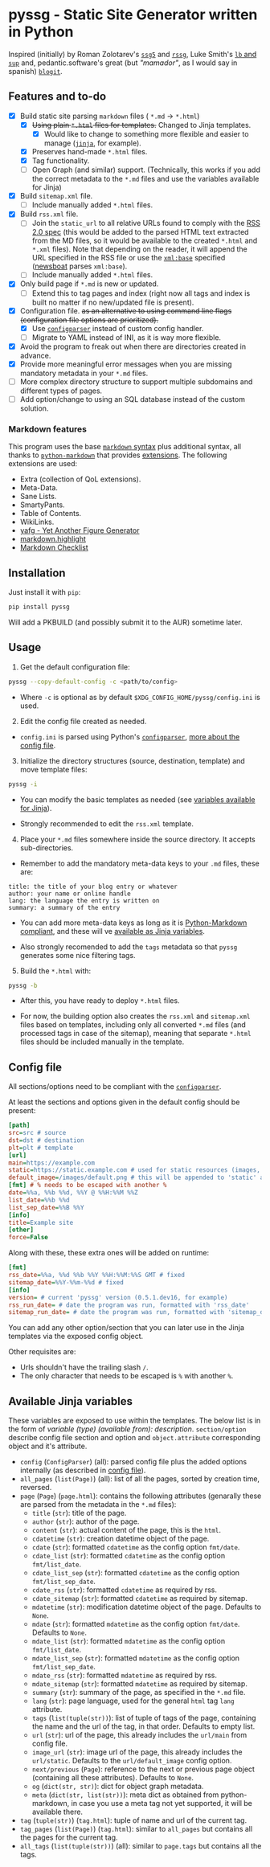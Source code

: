 # pyssg - Static Site Generator written in Python

Inspired (initially) by Roman Zolotarev's [`ssg5`](https://rgz.ee/bin/ssg5) and [`rssg`](https://rgz.ee/bin/rssg), Luke Smith's [`lb` and `sup`](https://github.com/LukeSmithxyz/lb) and, pedantic.software's great (but *"mamador"*, as I would say in spanish) [`blogit`](https://pedantic.software/git/blogit/).

## Features and to-do

- [x] Build static site parsing `markdown` files ( `*.md` -> `*.html`)
	- [x] ~~Using plain `*.html` files for templates.~~ Changed to Jinja templates.
		- [x] Would like to change to something more flexible and easier to manage ([`jinja`](https://jinja.palletsprojects.com/en/3.0.x/), for example).
	- [x] Preserves hand-made `*.html` files.
	- [x] Tag functionality.
	- [ ] Open Graph (and similar) support. (Technically, this works if you add the correct metadata to the `*.md` files and use the variables available for Jinja)
- [x] Build `sitemap.xml` file.
	- [ ] Include manually added `*.html` files.
- [x] Build `rss.xml` file.
	- [ ] Join the `static_url` to all relative URLs found to comply with the [RSS 2.0 spec](https://validator.w3.org/feed/docs/rss2.html) (this would be added to the parsed HTML text extracted from the MD files, so it would be available to the created `*.html` and `*.xml` files). Note that depending on the reader, it will append the URL specified in the RSS file or use the [`xml:base`](https://www.rssboard.org/news/151/relative-links) specified ([newsboat](https://newsboat.org/) parses `xml:base`).
	- [ ] Include manually added `*.html` files.
- [x] Only build page if `*.md` is new or updated.
	- [ ] Extend this to tag pages and index (right now all tags and index is built no matter if no new/updated file is present).
- [x] Configuration file. ~~as an alternative to using command line flags (configuration file options are prioritized).~~ 
	- [x] Use [`configparser`](https://docs.python.org/3/library/configparser.html) instead of custom config handler.
	- [ ] Migrate to YAML instead of INI, as it is way more flexible.
- [x] Avoid the program to freak out when there are directories created in advance.
- [x] Provide more meaningful error messages when you are missing mandatory metadata in your `*.md` files.
- [ ] More complex directory structure to support multiple subdomains and different types of pages.
- [ ] Add option/change to using an SQL database instead of the custom solution.

### Markdown features

This program uses the base [`markdown` syntax](https://daringfireball.net/projects/markdown/syntax) plus additional syntax, all thanks to [`python-markdown`](https://python-markdown.github.io/) that provides [extensions](https://python-markdown.github.io/extensions/). The following extensions are used:

- Extra (collection of QoL extensions).
- Meta-Data.
- Sane Lists.
- SmartyPants.
- Table of Contents.
- WikiLinks.
- [yafg - Yet Another Figure Generator](https://git.sr.ht/~ferruck/yafg)
- [markdown.highlight](https://github.com/ribalba/markdown.highlight)
- [Markdown Checklist](https://github.com/FND/markdown-checklist)

## Installation

Just install it with `pip`:

```sh
pip install pyssg
```

Will add a PKBUILD (and possibly submit it to the AUR) sometime later.

## Usage

1. Get the default configuration file:

```sh
pyssg --copy-default-config -c <path/to/config>
```

- Where `-c` is optional as by default `$XDG_CONFIG_HOME/pyssg/config.ini` is used.

2. Edit the config file created as needed.

- `config.ini` is parsed using Python's [`configparser`](https://docs.python.org/3/library/configparser.html), [more about the config file](#config-file).

3. Initialize the directory structures (source, destination, template) and move template files:

```sh
pyssg -i
```

- You can modify the basic templates as needed (see [variables available for Jinja](#available-jinja-variables)).

- Strongly recommended to edit the `rss.xml` template.

4. Place your `*.md` files somewhere inside the source directory. It accepts sub-directories.

- Remember to add the mandatory meta-data keys to your `.md` files, these are:

```
title: the title of your blog entry or whatever
author: your name or online handle
lang: the language the entry is written on
summary: a summary of the entry
```

- You can add more meta-data keys as long as it is [Python-Markdown compliant](https://python-markdown.github.io/extensions/meta_data/), and these will ve [available as Jinja variables](#available-jinja-variables).

- Also strongly recomended to add the `tags` metadata so that `pyssg` generates some nice filtering tags.

5. Build the `*.html` with:

```sh
pyssg -b
```

- After this, you have ready to deploy `*.html` files.

- For now, the building option also creates the `rss.xml` and `sitemap.xml` files based on templates, including only all converted `*.md` files (and processed tags in case of the sitemap), meaning that separate `*.html` files should be included manually in the template.

## Config file

All sections/options need to be compliant with the [`configparser`](https://docs.python.org/3/library/configparser.html).

At least the sections and options given in the default config should be present:

```ini
[path]
src=src # source
dst=dst # destination
plt=plt # template
[url]
main=https://example.com
static=https://static.example.com # used for static resources (images, js, css, etc)
default_image=/images/default.png # this will be appended to 'static' at the end
[fmt] # % needs to be escaped with another %
date=%%a, %%b %%d, %%Y @ %%H:%%M %%Z
list_date=%%b %%d
list_sep_date=%%B %%Y
[info]
title=Example site
[other]
force=False
```

Along with these, these extra ones will be added on runtime:

```ini
[fmt]
rss_date=%%a, %%d %%b %%Y %%H:%%M:%%S GMT # fixed
sitemap_date=%%Y-%%m-%%d # fixed
[info]
version= # current 'pyssg' version (0.5.1.dev16, for example)
rss_run_date= # date the program was run, formatted with 'rss_date'
sitemap_run_date= # date the program was run, formatted with 'sitemap_date'
```

You can add any other option/section that you can later use in the Jinja templates via the exposed config object. 

Other requisites are:

- Urls shouldn't have the trailing slash `/`.
- The only character that needs to be escaped is `%` with another `%`.

## Available Jinja variables

These variables are exposed to use within the templates. The below list is in the form of *variable (type) (available from): description*. `section/option` describe config file section and option and `object.attribute` corresponding object and it's attribute.

- `config` (`ConfigParser`) (all): parsed config file plus the added options internally (as described in [config file](#config-file)).
- `all_pages` (`list(Page)`) (all): list of all the pages, sorted by creation time, reversed.
- `page` (`Page`) (`page.html`): contains the following attributes (genarally these are parsed from the metadata in the `*.md` files):
	- `title` (`str`): title of the page.
	- `author` (`str`): author of the page.
	- `content` (`str`): actual content of the page, this is the `html`.
	- `cdatetime` (`str`): creation datetime object of the page.
	- `cdate` (`str`): formatted `cdatetime` as the config option `fmt/date`.
	- `cdate_list` (`str`): formatted `cdatetime` as the config option `fmt/list_date`.
	- `cdate_list_sep` (`str`): formatted `cdatetime` as the config option `fmt/list_sep_date`.
	- `cdate_rss` (`str`): formatted `cdatetime` as required by rss.
	- `cdate_sitemap` (`str`): formatted `cdatetime` as required by sitemap.
	- `mdatetime` (`str`): modification datetime object of the page. Defaults to `None`.
	- `mdate` (`str`): formatted `mdatetime` as the config option `fmt/date`. Defaults to `None`.
	- `mdate_list` (`str`): formatted `mdatetime` as the config option `fmt/list_date`.
	- `mdate_list_sep` (`str`): formatted `mdatetime` as the config option `fmt/list_sep_date`.
	- `mdate_rss` (`str`): formatted `mdatetime` as required by rss.
	- `mdate_sitemap` (`str`): formatted `mdatetime` as required by sitemap.
	- `summary` (`str`): summary of the page, as specified in the `*.md` file.
	- `lang` (`str`): page language, used for the general `html` tag `lang` attribute.
	- `tags` (`list(tuple(str))`): list of tuple of tags of the page, containing the name and the url of the tag, in that order. Defaults to empty list.
	- `url` (`str`): url of the page, this already includes the `url/main` from config file.
	- `image_url` (`str`): image url of the page, this already includes the `url/static`. Defaults to the `url/default_image` config option.
	- `next/previous` (`Page`): reference to the next or previous page object (containing all these attributes). Defaults to `None`.
	- `og` (`dict(str, str)`): dict for object graph metadata.
	- `meta` (`dict(str, list(str))`): meta dict as obtained from python-markdown, in case you use a meta tag not yet supported, it will be available there.
- `tag` (`tuple(str)`) (`tag.html`): tuple of name and url of the current tag.
- `tag_pages` (`list(Page)`) (`tag.html`): similar to `all_pages` but contains all the pages for the current tag.
- `all_tags` (`list(tuple(str))`) (all): similar to `page.tags` but contains all the tags.
